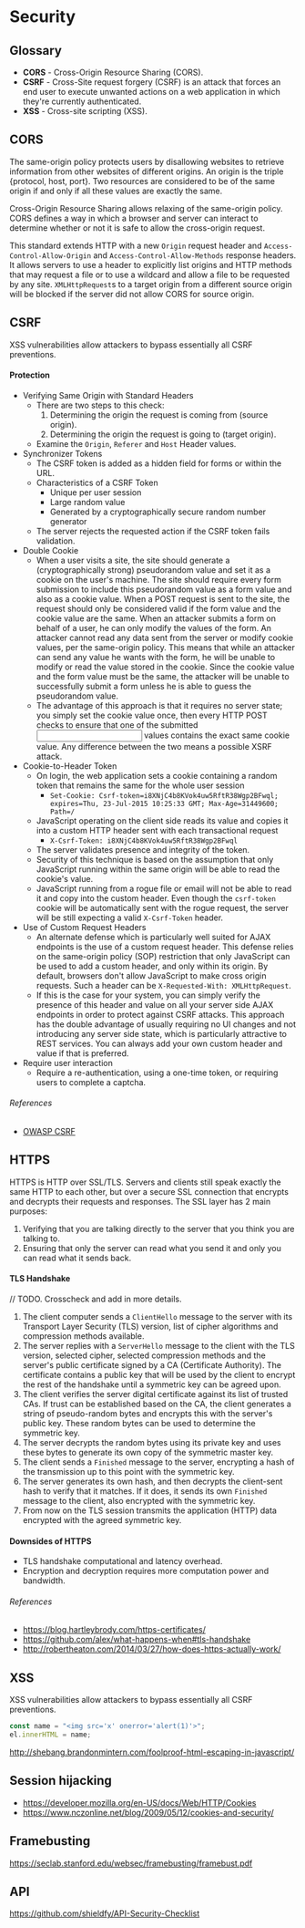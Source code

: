 # Security

## Glossary

* **CORS** - Cross-Origin Resource Sharing (CORS).
* **CSRF** - Cross-Site request forgery (CSRF) is an attack that forces an end user to execute unwanted actions on a web application in which they're currently authenticated.
* **XSS** - Cross-site scripting (XSS).

## CORS

The same-origin policy protects users by disallowing websites to retrieve information from other websites of different origins. An origin is the triple {protocol, host, port}. Two resources are considered to be of the same origin if and only if all these values are exactly the same.

Cross-Origin Resource Sharing allows relaxing of the same-origin policy. CORS defines a way in which a browser and server can interact to determine whether or not it is safe to allow the cross-origin request.

This standard extends HTTP with a new `Origin` request header and `Access-Control-Allow-Origin` and `Access-Control-Allow-Methods` response headers. It allows servers to use a header to explicitly list origins and HTTP methods that may request a file or to use a wildcard and allow a file to be requested by any site. `XMLHttpRequest`s to a target origin from a different source origin will be blocked if the server did not allow CORS for source origin.

## CSRF

XSS vulnerabilities allow attackers to bypass essentially all CSRF preventions.

#### Protection

* Verifying Same Origin with Standard Headers
  * There are two steps to this check:
    1. Determining the origin the request is coming from (source origin).
    2. Determining the origin the request is going to (target origin).
  * Examine the `Origin`, `Referer` and `Host` Header values.
* Synchronizer Tokens
  * The CSRF token is added as a hidden field for forms or within the URL.
  * Characteristics of a CSRF Token
    * Unique per user session
    * Large random value
    * Generated by a cryptographically secure random number generator
  * The server rejects the requested action if the CSRF token fails validation.
* Double Cookie
  * When a user visits a site, the site should generate a (cryptographically strong) pseudorandom value and set it as a cookie on the user's machine. The site should require every form submission to include this pseudorandom value as a form value and also as a cookie value. When a POST request is sent to the site, the request should only be considered valid if the form value and the cookie value are the same. When an attacker submits a form on behalf of a user, he can only modify the values of the form. An attacker cannot read any data sent from the server or modify cookie values, per the same-origin policy. This means that while an attacker can send any value he wants with the form, he will be unable to modify or read the value stored in the cookie. Since the cookie value and the form value must be the same, the attacker will be unable to successfully submit a form unless he is able to guess the pseudorandom value.
  * The advantage of this approach is that it requires no server state; you simply set the cookie value once, then every HTTP POST checks to ensure that one of the submitted <input> values contains the exact same cookie value. Any difference between the two means a possible XSRF attack.
* Cookie-to-Header Token
  * On login, the web application sets a cookie containing a random token that remains the same for the whole user session
    * `Set-Cookie: Csrf-token=i8XNjC4b8KVok4uw5RftR38Wgp2BFwql; expires=Thu, 23-Jul-2015 10:25:33 GMT; Max-Age=31449600; Path=/`
  * JavaScript operating on the client side reads its value and copies it into a custom HTTP header sent with each transactional request
    * `X-Csrf-Token: i8XNjC4b8KVok4uw5RftR38Wgp2BFwql`
  * The server validates presence and integrity of the token.
  * Security of this technique is based on the assumption that only JavaScript running within the same origin will be able to read the cookie's value.
  * JavaScript running from a rogue file or email will not be able to read it and copy into the custom header. Even though the `csrf-token` cookie will be automatically sent with the rogue request, the server will be still expecting a valid `X-Csrf-Token` header.
* Use of Custom Request Headers
  * An alternate defense which is particularly well suited for AJAX endpoints is the use of a custom request header. This defense relies on the same-origin policy (SOP) restriction that only JavaScript can be used to add a custom header, and only within its origin. By default, browsers don't allow JavaScript to make cross origin requests. Such a header can be `X-Requested-With: XMLHttpRequest`.
  * If this is the case for your system, you can simply verify the presence of this header and value on all your server side AJAX endpoints in order to protect against CSRF attacks. This approach has the double advantage of usually requiring no UI changes and not introducing any server side state, which is particularly attractive to REST services. You can always add your own custom header and value if that is preferred.
* Require user interaction
  * Require a re-authentication, using a one-time token, or requiring users to complete a captcha.

###### References

* [OWASP CSRF](https://www.owasp.org/index.php/Cross-Site_Request_Forgery_%28CSRF%29)

## HTTPS

HTTPS is HTTP over SSL/TLS. Servers and clients still speak exactly the same HTTP to each other, but over a secure SSL connection that encrypts and decrypts their requests and responses. The SSL layer has 2 main purposes:

1. Verifying that you are talking directly to the server that you think you are talking to.
1. Ensuring that only the server can read what you send it and only you can read what it sends back.

#### TLS Handshake

// TODO. Crosscheck and add in more details.

1. The client computer sends a `ClientHello` message to the server with its Transport Layer Security (TLS) version, list of cipher algorithms and compression methods available.
1. The server replies with a `ServerHello` message to the client with the TLS version, selected cipher, selected compression methods and the server's public certificate signed by a CA (Certificate Authority). The certificate contains a public key that will be used by the client to encrypt the rest of the handshake until a symmetric key can be agreed upon.
1. The client verifies the server digital certificate against its list of trusted CAs. If trust can be established based on the CA, the client generates a string of pseudo-random bytes and encrypts this with the server's public key. These random bytes can be used to determine the symmetric key.
1. The server decrypts the random bytes using its private key and uses these bytes to generate its own copy of the symmetric master key.
1. The client sends a `Finished` message to the server, encrypting a hash of the transmission up to this point with the symmetric key.
1. The server generates its own hash, and then decrypts the client-sent hash to verify that it matches. If it does, it sends its own `Finished` message to the client, also encrypted with the symmetric key.
1. From now on the TLS session transmits the application (HTTP) data encrypted with the agreed symmetric key.

#### Downsides of HTTPS

* TLS handshake computational and latency overhead.
* Encryption and decryption requires more computation power and bandwidth.

###### References

* https://blog.hartleybrody.com/https-certificates/
* https://github.com/alex/what-happens-when#tls-handshake
* http://robertheaton.com/2014/03/27/how-does-https-actually-work/

## XSS

XSS vulnerabilities allow attackers to bypass essentially all CSRF preventions.

```js
const name = "<img src='x' onerror='alert(1)'>";
el.innerHTML = name;
```

http://shebang.brandonmintern.com/foolproof-html-escaping-in-javascript/

## Session hijacking

* https://developer.mozilla.org/en-US/docs/Web/HTTP/Cookies
* https://www.nczonline.net/blog/2009/05/12/cookies-and-security/

## Framebusting

https://seclab.stanford.edu/websec/framebusting/framebust.pdf

## API

https://github.com/shieldfy/API-Security-Checklist
